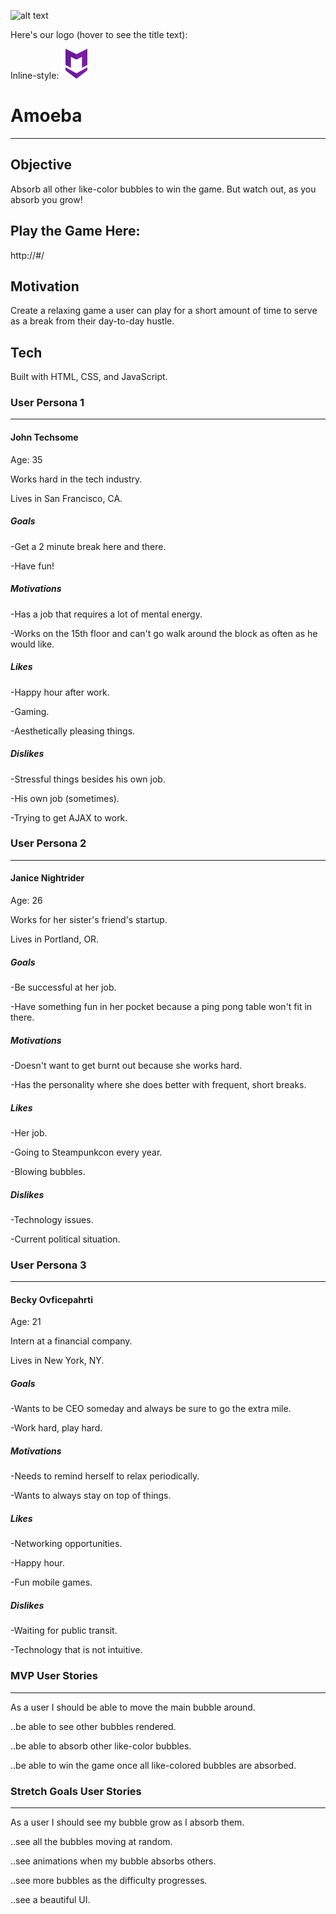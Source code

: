 
![alt text](https://imgur.com/BGTy3I1 "Bubbles")

Here's our logo (hover to see the title text):

Inline-style:
![alt text](https://github.com/adam-p/markdown-here/raw/master/src/common/images/icon48.png "Logo Title Text 1")



# Amoeba
***

## Objective

Absorb all other like-color bubbles to win the game. But watch out, as you absorb you grow!

## Play the Game Here:

http://#/

## Motivation

Create a relaxing game a user can play for a short amount of time to serve as a break from their day-to-day hustle.

<!-- ## Prototype Main Screen

![example main screen](https://github.com/LillianChernin/bible-verse-guessing-game/blob/master/example-main-screen.png) -->


## Tech

Built with HTML, CSS, and JavaScript.


### User Persona 1
***
#### John Techsome

Age: 35  

Works hard in the tech industry.

Lives in San Francisco, CA.



##### Goals

-Get a 2 minute break here and there.

-Have fun!


##### Motivations

-Has a job that requires a lot of mental energy.

-Works on the 15th floor and can't go walk around the block as often as he would like.


##### Likes

-Happy hour after work.

-Gaming.

-Aesthetically pleasing things.


##### Dislikes  

-Stressful things besides his own job.

-His own job (sometimes).

-Trying to get AJAX to work.


### User Persona 2  

***  

#### Janice Nightrider


Age: 26

Works for her sister's friend's startup.

Lives in Portland, OR.


##### Goals

-Be successful at her job.

-Have something fun in her pocket because a ping pong table won't fit in there.


##### Motivations  

-Doesn't want to get burnt out because she works hard.

-Has the personality where she does better with frequent, short breaks.


##### Likes  

-Her job.

-Going to Steampunkcon every year.

-Blowing bubbles.


##### Dislikes

-Technology issues.

-Current political situation.


### User Persona 3  
***  
#### Becky Ovficepahrti


Age: 21

Intern at a financial company.

Lives in New York, NY.  


##### Goals

-Wants to be CEO someday and always be sure to go the extra mile.

-Work hard, play hard.


##### Motivations

-Needs to remind herself to relax periodically.

-Wants to always stay on top of things.


##### Likes  

-Networking opportunities.

-Happy hour.

-Fun mobile games.


##### Dislikes  

-Waiting for public transit.

-Technology that is not intuitive.  


### MVP User Stories  
***  

As a user I should be able to move the main bubble around.

..be able to see other bubbles rendered.

..be able to absorb other like-color bubbles.

..be able to win the game once all like-colored bubbles are absorbed.


### Stretch Goals User Stories
***

As a user I should see my bubble grow as I absorb them.

..see all the bubbles moving at random.

..see animations when my bubble absorbs others.

..see more bubbles as the difficulty progresses.

..see a beautiful UI.


<!-- Objective
  Create a game that is relaxing, yet mentally stimulating, that will provide people a nice break from their day-to-day, but not seek to replace normal 15 minute breaks. -->

<!-- Proposal One
  A connect the dots style game with pleasing colors and progressively more challenging levels.

Pseudo Code
  Use .css to render the dots at different x and y positions, css to render lines between the dots you choose to connect and .js to create click events that tell the .css what to do. Most likely will use divs to render the dots in. -->

<!-- Proposal Two
  Create a Simon-style game with better quality, modern (maybe even trendy) sounds that are oriented more towards relaxation.

Pseudo Code
  Create a set of buttons with click events that will trigger sounds that must === a preset pattern for each level. -->

<!-- Proposal Three
  A mine sweeper game that is visually pleasing <!--and when you lose it prompts you to donate to a charity of your choosing. If you win you can still donate. The high score board is who has donated the most money. It does not keep score of winning or losing the game. Periodic prizes such as gift cards will be given out at random to the top 100 people on the monthly score board.-->

<!-- Pseudo Code
  Create a clickable table that when clicked uncovers what is underneath. Append + 1 to surrounding tables of each "mine." If a surrounding table === 0 then uncover that table.

Proposal Six
  Create a game where you send your bubble to absorb other bubbles that are the same color as yours. Your bubble grows as you absorb and the levels get more dense as you progress.

Pseudo Code
  use css to create the bubbles and JS to move them around. -->

<!-- * Proposal Seven
  Don't touch your computer or mobile for two minutes. You win the game by not touching your computer for two minutes, while looking at a randomly selected gif of a serene scene with ambient sounds and music playing (chris zabriskie). Once you've watched for two minutes - you win!

* Pseudo Code
  Set a timer for two minutes and if cursor movement === 0 and keydown === 0 during that duration of time, then you win. If not then you lose and have to play again. CSS will set the background-image (hopefully as a GIF) and HTML5 will play an ambient track. JS will detect mouse movement and keydown. Very simple, and very zen.

  * Copy: Put your headphones on. Just relax. Don't touch anything. Its safe to close your eyes.
  * Sounds: It starts with just ambient sounds such as waves crashing or wind blowing with birds chirping, and after 30 seconds ambient music slowly comes on.

  * All of these should utilize ambient music that is pleasing. -->

<!-- Proposal Four
  A typing game that utilizes the kickflip API where you have to guess the trick in the video shown. You type the name of the trick and if you get it right it advances you to the next level.

Peudo Code
  Detect whether input === a hidden string with the name of the trick. If it does then you go to the next page, "/level2" for example and try the next one. -->

<!-- Proposal Five
  Use the Twilio API to create a phone tag game where if you don't 'pass' the voicemail to someone else within one hour you get a text message that you lost the game. If someone chooses you and you've already passed the voicemail to someone else that day then you win.

Pseudo Code
  Need to read the documentation on Twilio's site to fully understand if this is possible. I think one problem might arise with the need to store data on a server as far as whether or not someone has been called that day. It would go something like: if xuser times called === 1 set condition winner. Twilio will pass info back to the server when a user sends a call out to check if user sent the call out within one hour. If this doesn't happen a voicemail is sent to the last user indicating that he or she has lost. -->

  <!-- Proposal Spyfall
    Use Twilio to create a text-based spyfall game. -->
